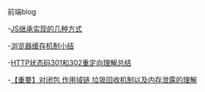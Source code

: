 前端blog

-[JS继承实现的几种方式](https://github.com/Ray1993/notes/issues/1)

-[浏览器缓存机制小结](https://github.com/Ray1993/notes/issues/2)

-[HTTP状态码301和302重定向理解总结](https://github.com/Ray1993/notes/issues/3)

-[【重要】对闭包 作用域链 垃圾回收机制以及内存泄露的理解](https://github.com/Ray1993/notes/issues/4)

